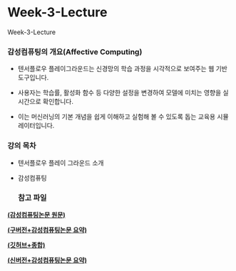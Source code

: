 # Week-3-Lecture
Week-3-Lecture

### 감성컴퓨팅의 개요(Affective Computing)

* 텐서플로우 플레이그라운드는 신경망의 학습 과정을 시각적으로 보여주는 웹 기반 도구입니다.

* 사용자는 학습률, 활성화 함수 등 다양한 설정을 변경하여 모델에 미치는 영향을 실시간으로 확인합니다.

* 이는 머신러닝의 기본 개념을 쉽게 이해하고 실험해 볼 수 있도록 돕는 교육용 시뮬레이터입니다.

### 강의 목차

* 텐서플로우 플레이 그라운드 소개
* 감성컴퓨팅 

  ### 참고 파일

<b>[(감성컴퓨팅논문 원문)](https://github.com/choijonghong/Week-2-Lecture/blob/main/1.%20Affective%20Computing%2BMIT%20Media%20Lab.pdf)</b> 

<b>[(구버전+감성컴퓨팅논문 요약)](https://github.com/choijonghong/Week-2-Lecture/blob/main/1.%20%EA%B0%90%EC%84%B1%EC%BB%B4%ED%93%A8%ED%8C%85%2B%EB%85%BC%EB%AC%B8%EC%9A%94%EC%95%BD(Affective%20computing).pdf)</b> 

<b>[(깃허브+종합)](https://github.com/choijonghong/Week-2-Lecture/blob/main/1.%20%EA%B9%83%ED%97%88%EB%B8%8C%2B%EC%A2%85%ED%95%A9%20.docx)</b> 

<b>[(신버전+감성컴퓨팅논문 요약)](https://github.com/choijonghong/Week-2-Lecture/blob/main/%EA%B0%90%EC%84%B1%EC%BB%B4%ED%93%A8%ED%8C%85%2B%EC%A2%85%ED%95%A9.pdf)</b> 


